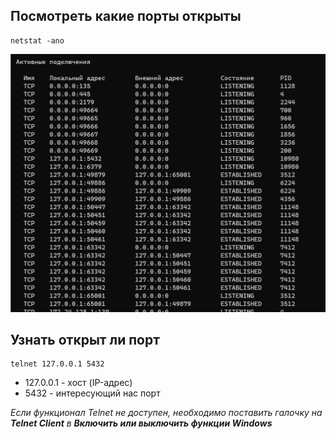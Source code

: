## Посмотреть какие порты открыты

```commandline
netstat -ano
```

![img.png](../images/img.png)

## Узнать открыт ли порт

```commandline
telnet 127.0.0.1 5432
```

- 127.0.0.1 - хост (IP-адрес)
- 5432 - интересующий нас порт

_Если функционал Telnet не доступен, необходимо поставить галочку на ***Telnet Client*** в ***Включить или выключить функции Windows***_